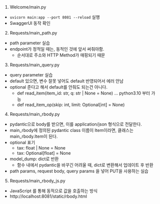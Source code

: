 1. Welcome/main.py
- `uvicorn main:app --port 8081 --reload` 실행
- SwaggerUI 동작 확인

2. Requests/main_path.py
- path parameter 실습
- endpoint가 정적일 때는, 동적인 것에 앞서 써줘야함.
    - 순서대로 주소와 HTTP Method가 매핑되기 때문

3. Requests/main_query.py
- query parameter 실습
- default 있으면, 변수 잘못 넣어도 default 반영되어서 에러 안남
- optional 준다고 해서 default를 안줘도 되는건 아니다.
    - def read_item(item_id: str, q: str | None = None)   ... python3.10 부터 가능
    - def read_item_op(skip: int, limit: Optional[int] = None)

4. Requests/main_rbody.py
- pydantic으로 body를 받으면, 이를 application/json 형식으로 전달한다.
- main_rbody에 정의된 pydantic class 이름이 Item이라면, 클래스는 main_rbody.Item이 된다.
- optional 표기
    - tax: float | None = None
    - tax: Optional[float] = None
- model_dump: dict로 반환
    - 함수 내에서 pydantic을 바꾸긴 어려울 때, dict로 변환해서 업데이트 후 반환
- path params, request body, query params 을 넣어 PUT을 사용하는 실습

5. Requests/main_rbody_js.py
- JavaScript 를 통해 동적으로 값을 호출하는 방식
- http://localhost:8081/static/rbody.html